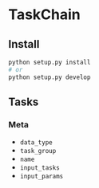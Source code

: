 # TaskChain

## Install

```bash
python setup.py install
# or
python setup.py develop
```


## Tasks

### Meta

 - `data_type`
 - `task_group`
 - `name`
 - `input_tasks`
 - `input_params`
